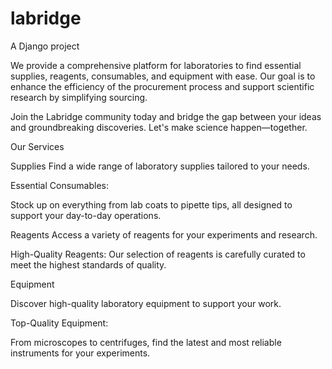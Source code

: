 # labridge
A Django project

We provide a comprehensive platform for laboratories to find essential supplies, reagents, consumables, and equipment with ease. Our goal is to enhance the efficiency of the procurement process and support scientific research by simplifying sourcing.

Join the Labridge community today and bridge the gap between your ideas and groundbreaking discoveries. Let's make science happen—together.

Our Services

Supplies
Find a wide range of laboratory supplies tailored to your needs.


Essential Consumables:

Stock up on everything from lab coats to pipette tips, all designed to support your day-to-day operations.

Reagents
Access a variety of reagents for your experiments and research.

High-Quality Reagents: Our selection of reagents is carefully curated to meet the highest standards of quality.

Equipment

Discover high-quality laboratory equipment to support your work.

Top-Quality Equipment: 

From microscopes to centrifuges, find the latest and most reliable instruments for your experiments.